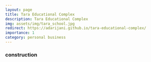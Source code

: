 ```yaml
---
layout: page
title: Tara Educational Complex
description: Tara Educational Complex
img: assets/img/tara_school.jpg
redirect: https://adarijani.github.io/tara-educational-complex/
importance: 1
category: personal business
---
```


### construction
